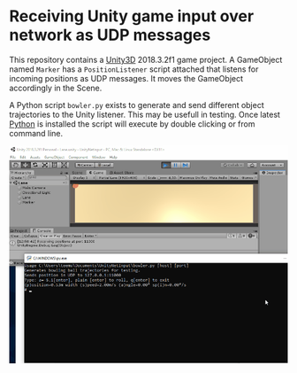 # Receiving Unity game input over network as UDP messages

This repository contains a [Unity3D](https://unity3d.com/) 2018.3.2f1 game
project. A GameObject named `Marker` has a `PositionListener` script attached
that listens for incoming positions as UDP messages. It moves the GameObject
accordingly in the Scene.

A Python script `bowler.py` exists to generate and send different object
trajectories to the Unity listener. This may be usefull in testing.
Once latest [Python](https://www.python.org/downloads/) is installed
the script will execute by double clicking or from command line.

![ScreenToGif](https://raw.githubusercontent.com/teemulehtinen/UnityNetInput/master/UnityNetInput.gif "ScreenToGif")
